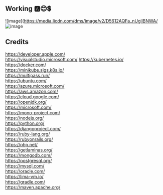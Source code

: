 Working  🅰️😊💲
-------  

![image](https://media.licdn.com/dms/image/v2/D5612AQFa_nUgllBNWA/
![image](https://drive.google.com/file/d/1UJdo5PSLPaY2Io0dvsHDA7QEF4UO5xj5/view?usp=sharing)

Credits
-------
https://developer.apple.com/  
https://visualstudio.microsoft.com/
https://kubernetes.io/  
https://docker.com/  
https://minikube.sigs.k8s.io/  
https://multipass.run/  
https://ubuntu.com/  
https://azure.microsoft.com/  
https://aws.amazon.com/  
https://cloud.google.com/  
https://openjdk.org/  
https://microsoft.com/  
https://mono-project.com/  
https://nodejs.org/  
https://python.org/  
https://djangoproject.com/  
https://ruby-lang.org/  
https://rubyonrails.org/  
https://php.net/  
https://getlaminas.org/  
https://mongodb.com/  
https://postgresql.org/  
https://mysql.com/  
https://oracle.com/  
https://lima-vm.io/  
https://gradle.com/  
https://maven.apache.org/
